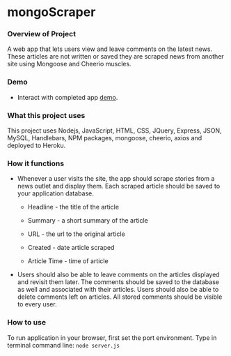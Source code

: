 # mongoScraper

### Overview of Project
A web app that lets users view and leave comments on the latest news. These articles are not written or saved they are scraped news from another site using Mongoose and Cheerio muscles.

### Demo 
* Interact with completed app [demo](xxx).

### What this project uses
This project uses Nodejs, JavaScript, HTML, CSS, JQuery, Express, JSON, MySQL, Handlebars, NPM packages, mongoose, cheerio, axios and deployed to Heroku.

### How it functions
   * Whenever a user visits the site, the app should scrape stories from a news outlet and display them. Each scraped article should be saved to your application database. 

     * Headline - the title of the article

     * Summary - a short summary of the article

     * URL - the url to the original article

     * Created - date article scraped
     
     * Article Time - time of article 
     
   * Users should also be able to leave comments on the articles displayed and revisit them later. The comments should be saved to the database as well and associated with their articles. Users should also be able to delete comments left on articles. All stored comments should be visible to every user.
   
### How to use
To run application in your browser, first set the port environment.
Type in terminal command line: ```node server.js```
